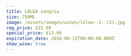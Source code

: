 ```yaml
---
title: LOLEA sangria
size: 750ML
image: /assets/images/wines/lolea--1- (2).jpg
reg_price: $15.99
special_price: $13.99
expiration_date: 2016-06-15T00:00:00.000Z
show_wine: true
---
```



